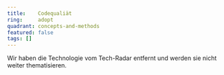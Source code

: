```yaml
---
title:    Codequaliät  
ring:     adopt  
quadrant: concepts-and-methods
featured: false
tags: []
---
```


Wir haben die Technologie vom Tech-Radar entfernt und werden sie nicht weiter thematisieren.
